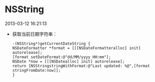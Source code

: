 # NSString
<!-- 
# This file is created from ~/.marboo/source/media/bin/default.init.md
# 本文件由 ~/.marboo/source/media/bin/default.init.md 复制而来
-->

2013-03-12 16:21:13

*	获取当前日期字符串：

		-(NSString*)getCurrentDateString {
		NSDateFormatter *format = [[[NSDateFormatteralloc] init] autorelease];
		[format setDateFormat:@"dd/MM/yyyy HH:mm"];
		NSDate *now = [[[NSDatealloc] init] autorelease];
		return [NSStringstringWithFormat:@"Last updated: %@",[format stringFromDate:now]];
		}